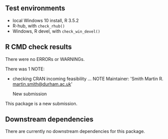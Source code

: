 ## Test environments
* local Windows 10 install, R 3.5.2
* R-hub, with `check_rhub()`
* Windows, R devel, with `check_win_devel()`

## R CMD check results
There were no ERRORs or WARNINGs.

There was 1 NOTE:


* checking CRAN incoming feasibility ... NOTE
  Maintainer: 'Smith Martin R. <martin.smith@durham.ac.uk>'
  
  New submission
  
This package is a new submission.

## Downstream dependencies
There are currently no downstream dependencies for this package.
